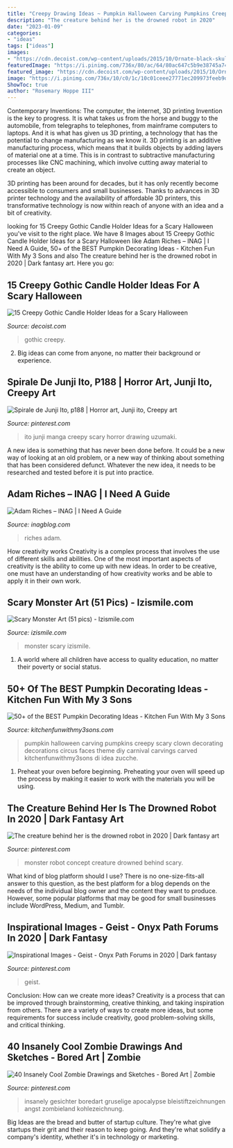 ```yaml
---
title: "Creepy Drawing Ideas ~ Pumpkin Halloween Carving Pumpkins Creepy Scary Clown Decorating Decorations Circus Faces Theme Diy Carnival Carvings Carved Kitchenfunwithmy3sons Di Idea Zucche"
description: "The creature behind her is the drowned robot in 2020"
date: "2023-01-09"
categories:
- "ideas"
tags: ["ideas"]
images:
- "https://cdn.decoist.com/wp-content/uploads/2015/10/Ornate-black-skull-candle-holder.jpg"
featuredImage: "https://i.pinimg.com/736x/80/ac/64/80ac647c5b9e38745a74f58e7d031455.jpg"
featured_image: "https://cdn.decoist.com/wp-content/uploads/2015/10/Ornate-black-skull-candle-holder.jpg"
image: "https://i.pinimg.com/736x/10/c0/1c/10c01ceee27771ec209973feeb9d8ec7.jpg"
ShowToc: true
author: "Rosemary Hoppe III"
---
```



Contemporary Inventions: The computer, the internet, 3D printing
Invention is the key to progress. It is what takes us from the horse and buggy to the automobile, from telegraphs to telephones, from mainframe computers to laptops. And it is what has given us 3D printing, a technology that has the potential to change manufacturing as we know it.
3D printing is an additive manufacturing process, which means that it builds objects by adding layers of material one at a time. This is in contrast to subtractive manufacturing processes like CNC machining, which involve cutting away material to create an object.

3D printing has been around for decades, but it has only recently become accessible to consumers and small businesses. Thanks to advances in 3D printer technology and the availability of affordable 3D printers, this transformative technology is now within reach of anyone with an idea and a bit of creativity.

	

		
looking for 15 Creepy Gothic Candle Holder Ideas for a Scary Halloween you've visit to the right place. We have 8 Images about 15 Creepy Gothic Candle Holder Ideas for a Scary Halloween like Adam Riches – INAG | I Need A Guide, 50+ of the BEST Pumpkin Decorating Ideas - Kitchen Fun With My 3 Sons and also The creature behind her is the drowned robot in 2020 | Dark fantasy art. Here you go:
		
    
## 15 Creepy Gothic Candle Holder Ideas For A Scary Halloween

<img loading=lazy src="https://cdn.decoist.com/wp-content/uploads/2015/10/Ornate-black-skull-candle-holder.jpg" onerror="this.onerror=null;this.src='https://tse4.mm.bing.net/th?id=OIP.ibp0KHhfh6uIu7A1BB3hhwHaKD&amp;pid=15.1';" alt="15 Creepy Gothic Candle Holder Ideas for a Scary Halloween">

_Source: decoist.com_

>gothic creepy. 

	

2. Big ideas can come from anyone, no matter their background or experience.

    
## Spirale De Junji Ito, P188 | Horror Art, Junji Ito, Creepy Art

<img loading=lazy src="https://i.pinimg.com/736x/ac/3a/a9/ac3aa946cf43f054a09ec185d21e1180--junji-ito.jpg" onerror="this.onerror=null;this.src='https://tse3.mm.bing.net/th?id=OIP.U6VCEYxxETFcjZn00Z5KuQDTEn&amp;pid=15.1';" alt="Spirale de Junji Ito, p188 | Horror art, Junji ito, Creepy art">

_Source: pinterest.com_

>ito junji manga creepy scary horror drawing uzumaki. 

	

A new idea is something that has never been done before. It could be a new way of looking at an old problem, or a new way of thinking about something that has been considered defunct. Whatever the new idea, it needs to be researched and tested before it is put into practice.

    
## Adam Riches – INAG | I Need A Guide

<img loading=lazy src="http://inagblog.com/wp-content/uploads/2018/06/Adam-Riches-3.jpg" onerror="this.onerror=null;this.src='https://tse1.mm.bing.net/th?id=OIP.flrgi4jXobjUGGm-F9DcpgHaJQ&amp;pid=15.1';" alt="Adam Riches – INAG | I Need A Guide">

_Source: inagblog.com_

>riches adam. 

	

How creativity works
Creativity is a complex process that involves the use of different skills and abilities. One of the most important aspects of creativity is the ability to come up with new ideas. In order to be creative, one must have an understanding of how creativity works and be able to apply it in their own work.

    
## Scary Monster Art (51 Pics) - Izismile.com

<img loading=lazy src="https://img.izismile.com/img/img5/20120420/640/scary_monster_art_640_high_19.jpg" onerror="this.onerror=null;this.src='https://tse3.mm.bing.net/th?id=OIP.CblWQakvNVdLI4wFxYVkqgHaLE&amp;pid=15.1';" alt="Scary Monster Art (51 pics) - Izismile.com">

_Source: izismile.com_

>monster scary izismile. 

	

1. A world where all children have access to quality education, no matter their poverty or social status. 

    
## 50+ Of The BEST Pumpkin Decorating Ideas - Kitchen Fun With My 3 Sons

<img loading=lazy src="https://kitchenfunwithmy3sons.com/wp-content/uploads/2016/08/clown2.jpg" onerror="this.onerror=null;this.src='https://tse1.mm.bing.net/th?id=OIP.eq8uOH6KIQO17VkDApv2RQHaQ8&amp;pid=15.1';" alt="50+ of the BEST Pumpkin Decorating Ideas - Kitchen Fun With My 3 Sons">

_Source: kitchenfunwithmy3sons.com_

>pumpkin halloween carving pumpkins creepy scary clown decorating decorations circus faces theme diy carnival carvings carved kitchenfunwithmy3sons di idea zucche. 

	

1. Preheat your oven before beginning. Preheating your oven will speed up the process by making it easier to work with the materials you will be using.

    
## The Creature Behind Her Is The Drowned Robot In 2020 | Dark Fantasy Art

<img loading=lazy src="https://i.pinimg.com/736x/10/c0/1c/10c01ceee27771ec209973feeb9d8ec7.jpg" onerror="this.onerror=null;this.src='https://tse4.mm.bing.net/th?id=OIP.21HcYl9d2LB8a04Hulp0qgHaOz&amp;pid=15.1';" alt="The creature behind her is the drowned robot in 2020 | Dark fantasy art">

_Source: pinterest.com_

>monster robot concept creature drowned behind scary. 

	

What kind of blog platform should I use?
There is no one-size-fits-all answer to this question, as the best platform for a blog depends on the needs of the individual blog owner and the content they want to produce. However, some popular platforms that may be good for small businesses include WordPress, Medium, and Tumblr.

    
## Inspirational Images - Geist - Onyx Path Forums In 2020 | Dark Fantasy

<img loading=lazy src="https://i.pinimg.com/736x/80/ac/64/80ac647c5b9e38745a74f58e7d031455.jpg" onerror="this.onerror=null;this.src='https://tse1.mm.bing.net/th?id=OIP.o1mScsuSEDoP4_Ei8CmEFgHaKe&amp;pid=15.1';" alt="Inspirational Images - Geist - Onyx Path Forums in 2020 | Dark fantasy">

_Source: pinterest.com_

>geist. 

	

Conclusion: How can we create more ideas?
Creativity is a process that can be improved through brainstorming, creative thinking, and taking inspiration from others. There are a variety of ways to create more ideas, but some requirements for success include creativity, good problem-solving skills, and critical thinking.

    
## 40 Insanely Cool Zombie Drawings And Sketches - Bored Art | Zombie

<img loading=lazy src="https://i.pinimg.com/736x/76/fc/14/76fc14e1b3721ffcf01f18411f860fb9.jpg" onerror="this.onerror=null;this.src='https://tse3.mm.bing.net/th?id=OIP.psZrinVL6HrdMgIE__1DlAHaLH&amp;pid=15.1';" alt="40 Insanely Cool Zombie Drawings and Sketches - Bored Art | Zombie">

_Source: pinterest.com_

>insanely gesichter boredart gruselige apocalypse bleistiftzeichnungen angst zombieland kohlezeichnung. 

	

Big Ideas are the bread and butter of startup culture. They're what give startups their grit and their reason to keep going. And they're what solidify a company's identity, whether it's in technology or marketing.

